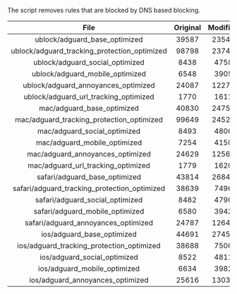 The script removes rules that are blocked by DNS based blocking.


| File | Original | Modified |
|:----:|:-----:|:-----:|
| ublock/adguard_base_optimized | 39587 | 23545 |
| ublock/adguard_tracking_protection_optimized | 98798 | 23747 |
| ublock/adguard_social_optimized | 8438 | 4758 |
| ublock/adguard_mobile_optimized | 6548 | 3905 |
| ublock/adguard_annoyances_optimized | 24087 | 12275 |
| ublock/adguard_url_tracking_optimized | 1770 | 1611 |
| mac/adguard_base_optimized | 40830 | 24756 |
| mac/adguard_tracking_protection_optimized | 99649 | 24525 |
| mac/adguard_social_optimized | 8493 | 4806 |
| mac/adguard_mobile_optimized | 7254 | 4150 |
| mac/adguard_annoyances_optimized | 24629 | 12567 |
| mac/adguard_url_tracking_optimized | 1779 | 1620 |
| safari/adguard_base_optimized | 43814 | 26849 |
| safari/adguard_tracking_protection_optimized | 38639 | 7496 |
| safari/adguard_social_optimized | 8482 | 4790 |
| safari/adguard_mobile_optimized | 6580 | 3942 |
| safari/adguard_annoyances_optimized | 24787 | 12648 |
| ios/adguard_base_optimized | 44691 | 27459 |
| ios/adguard_tracking_protection_optimized | 38688 | 7506 |
| ios/adguard_social_optimized | 8522 | 4811 |
| ios/adguard_mobile_optimized | 6634 | 3982 |
| ios/adguard_annoyances_optimized | 25616 | 13031 |